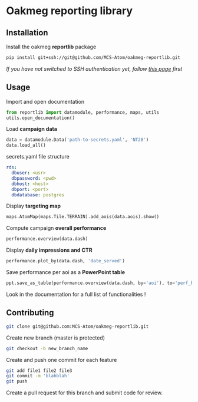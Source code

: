 
# Oakmeg reporting library
## Installation
Install the oakmeg **reportlib** package 
```bash
pip install git+ssh://git@github.com/MCS-Atom/oakmeg-reportlib.git
```

*If you have not switched to SSH authentication yet, follow [this page](https://docs.github.com/en/github/authenticating-to-github/connecting-to-github-with-ssh) first*

## Usage
Import and open documentation
```python
from reportlib import datamodule, performance, maps, utils
utils.open_documentation()
```

Load **campaign data**
```python
data = datamodule.Data('path-to-secrets.yaml', 'NT28')
data.load_all()
```

secrets.yaml file structure
```yaml
rds:
  dbuser: <usr>
  dbpassword: <pwd>
  dbhost: <host>
  dbport: <port>
  dbdatabase: postgres
```

Display **targeting map**
```python
maps.AtomMap(maps.Tile.TERRAIN).add_aois(data.aois).show()
```

Compute campaign **overall performance**
```python
performance.overview(data.dash)
```

Display **daily impressions and CTR**
```python
performance.plot_by(data.dash, 'date_served')
```

Save performance per aoi as a **PowerPoint table**
```python
ppt.save_as_table(performance.overview(data.dash, by='aoi'), to='perf_by_aoi')
```

Look in the documentation for a full list of functionalities !

## Contributing
```bash
git clone git@github.com:MCS-Atom/oakmeg-reportlib.git
```

Create new branch (master is protected)
```bash
git checkout -b new_branch_name
```

Create and push one commit for each feature
```bash
git add file1 file2 file3
git commit -m 'blahblah'
git push
```

Create a pull request for this branch and submit code for review.
